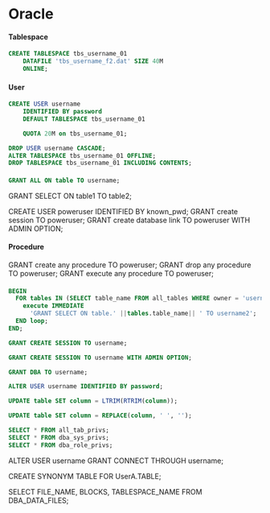 # Oracle

#### Tablespace

```sql
CREATE TABLESPACE tbs_username_01
	DATAFILE 'tbs_username_f2.dat' SIZE 40M
	ONLINE;
```

#### User

```sql
CREATE USER username
	IDENTIFIED BY password
	DEFAULT TABLESPACE tbs_username_01

	QUOTA 20M on tbs_username_01;
```

```sql
DROP USER username CASCADE;
ALTER TABLESPACE tbs_username_01 OFFLINE;
DROP TABLESPACE tbs_username_01 INCLUDING CONTENTS;
```

####

```sql
GRANT ALL ON table TO username;
```

GRANT SELECT ON table1 TO table2;

CREATE USER poweruser IDENTIFIED BY known_pwd;
GRANT create session TO poweruser;
GRANT create database link TO poweruser WITH ADMIN OPTION;

#### Procedure

GRANT create any procedure TO poweruser;
GRANT drop any procedure TO poweruser;
GRANT execute any procedure TO poweruser;

####

```sql
BEGIN
  FOR tables IN (SELECT table_name FROM all_tables WHERE owner = 'username1') LOOP
    execute IMMEDIATE
      'GRANT SELECT ON table.' ||tables.table_name|| ' TO username2';
  END loop;
END;
```

```sql
GRANT CREATE SESSION TO username;

GRANT CREATE SESSION TO username WITH ADMIN OPTION;
```

```sql
GRANT DBA TO username;
```

```sql
ALTER USER username IDENTIFIED BY password;
```

```sql
UPDATE table SET column = LTRIM(RTRIM(column));

UPDATE table SET column = REPLACE(column, ' ', '');
```

```sql
SELECT * FROM all_tab_privs;
SELECT * FROM dba_sys_privs;
SELECT * FROM dba_role_privs;
```

ALTER USER username GRANT CONNECT THROUGH username;

CREATE SYNONYM TABLE FOR UserA.TABLE;

SELECT FILE_NAME, BLOCKS, TABLESPACE_NAME FROM DBA_DATA_FILES;
